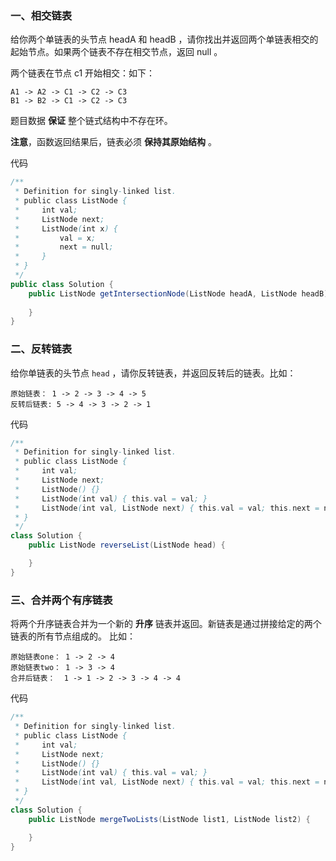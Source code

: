 ### 一、相交链表

给你两个单链表的头节点 headA 和 headB ，请你找出并返回两个单链表相交的起始节点。如果两个链表不存在相交节点，返回 null 。

两个链表在节点 c1 开始相交：如下：

```
A1 -> A2 -> C1 -> C2 -> C3
B1 -> B2 -> C1 -> C2 -> C3
```

题目数据 **保证** 整个链式结构中不存在环。

**注意**，函数返回结果后，链表必须 **保持其原始结构** 。

代码

```java
/**
 * Definition for singly-linked list.
 * public class ListNode {
 *     int val;
 *     ListNode next;
 *     ListNode(int x) {
 *         val = x;
 *         next = null;
 *     }
 * }
 */
public class Solution {
    public ListNode getIntersectionNode(ListNode headA, ListNode headB) {
        
    }
}
```

### 二、反转链表

给你单链表的头节点 `head` ，请你反转链表，并返回反转后的链表。比如：

```
原始链表： 1 -> 2 -> 3 -> 4 -> 5 
反转后链表: 5 -> 4 -> 3 -> 2 -> 1
```

代码

```java
/**
 * Definition for singly-linked list.
 * public class ListNode {
 *     int val;
 *     ListNode next;
 *     ListNode() {}
 *     ListNode(int val) { this.val = val; }
 *     ListNode(int val, ListNode next) { this.val = val; this.next = next; }
 * }
 */
class Solution {
    public ListNode reverseList(ListNode head) {

    }
}
```

### 三、合并两个有序链表

将两个升序链表合并为一个新的 **升序** 链表并返回。新链表是通过拼接给定的两个链表的所有节点组成的。 比如：

```
原始链表one： 1 -> 2 -> 4
原始链表two： 1 -> 3 -> 4
合并后链表：  1 -> 1 -> 2 -> 3 -> 4 -> 4
```

代码

```java
/**
 * Definition for singly-linked list.
 * public class ListNode {
 *     int val;
 *     ListNode next;
 *     ListNode() {}
 *     ListNode(int val) { this.val = val; }
 *     ListNode(int val, ListNode next) { this.val = val; this.next = next; }
 * }
 */
class Solution {
    public ListNode mergeTwoLists(ListNode list1, ListNode list2) {

    }
}
```



